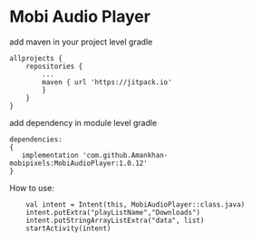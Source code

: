 # Mobi Audio Player
add maven in your project level gradle
````
allprojects {
	repositories {
		...
		maven { url 'https://jitpack.io' 
		}
	}
}
````
add dependency in module level gradle
````
dependencies:
{
   implementation 'com.github.Amankhan-mobipixels:MobiAudioPlayer:1.0.12'
}

````
How to use:

        val intent = Intent(this, MobiAudioPlayer::class.java)
        intent.putExtra("playListName","Downloads")
        intent.putStringArrayListExtra("data", list)
        startActivity(intent)
   
